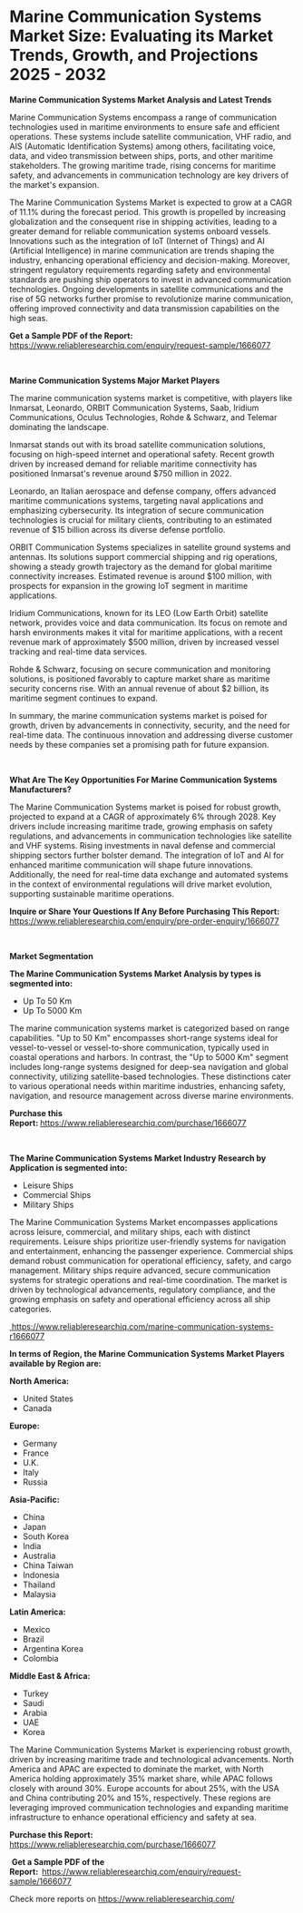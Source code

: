 <p><h1>Marine Communication Systems Market Size: Evaluating its Market Trends, Growth, and Projections 2025 - 2032</h1></p><p><strong>Marine Communication Systems Market Analysis and Latest Trends</strong></p>
<p><p>Marine Communication Systems encompass a range of communication technologies used in maritime environments to ensure safe and efficient operations. These systems include satellite communication, VHF radio, and AIS (Automatic Identification Systems) among others, facilitating voice, data, and video transmission between ships, ports, and other maritime stakeholders. The growing maritime trade, rising concerns for maritime safety, and advancements in communication technology are key drivers of the market's expansion.</p><p>The Marine Communication Systems Market is expected to grow at a CAGR of 11.1% during the forecast period. This growth is propelled by increasing globalization and the consequent rise in shipping activities, leading to a greater demand for reliable communication systems onboard vessels. Innovations such as the integration of IoT (Internet of Things) and AI (Artificial Intelligence) in marine communication are trends shaping the industry, enhancing operational efficiency and decision-making. Moreover, stringent regulatory requirements regarding safety and environmental standards are pushing ship operators to invest in advanced communication technologies. Ongoing developments in satellite communications and the rise of 5G networks further promise to revolutionize marine communication, offering improved connectivity and data transmission capabilities on the high seas.</p></p>
<p><strong>Get a Sample PDF of the Report:&nbsp;</strong> <a href="https://www.reliableresearchiq.com/enquiry/request-sample/1666077?utm_campaign=2853&utm_medium=2&utm_source=Github&utm_content=ia&utm_term=08042025&utm_id=marine-communication-systems">https://www.reliableresearchiq.com/enquiry/request-sample/1666077</a></p>
<p>&nbsp;</p>
<p><strong>Marine Communication Systems Major Market Players</strong></p>
<p><p>The marine communication systems market is competitive, with players like Inmarsat, Leonardo, ORBIT Communication Systems, Saab, Iridium Communications, Oculus Technologies, Rohde & Schwarz, and Telemar dominating the landscape. </p><p>Inmarsat stands out with its broad satellite communication solutions, focusing on high-speed internet and operational safety. Recent growth driven by increased demand for reliable maritime connectivity has positioned Inmarsat's revenue around $750 million in 2022. </p><p>Leonardo, an Italian aerospace and defense company, offers advanced maritime communications systems, targeting naval applications and emphasizing cybersecurity. Its integration of secure communication technologies is crucial for military clients, contributing to an estimated revenue of $15 billion across its diverse defense portfolio.</p><p>ORBIT Communication Systems specializes in satellite ground systems and antennas. Its solutions support commercial shipping and rig operations, showing a steady growth trajectory as the demand for global maritime connectivity increases. Estimated revenue is around $100 million, with prospects for expansion in the growing IoT segment in maritime applications.</p><p>Iridium Communications, known for its LEO (Low Earth Orbit) satellite network, provides voice and data communication. Its focus on remote and harsh environments makes it vital for maritime applications, with a recent revenue mark of approximately $500 million, driven by increased vessel tracking and real-time data services.</p><p>Rohde & Schwarz, focusing on secure communication and monitoring solutions, is positioned favorably to capture market share as maritime security concerns rise. With an annual revenue of about $2 billion, its maritime segment continues to expand.</p><p>In summary, the marine communication systems market is poised for growth, driven by advancements in connectivity, security, and the need for real-time data. The continuous innovation and addressing diverse customer needs by these companies set a promising path for future expansion.</p></p>
<p>&nbsp;</p>
<p><strong>What Are The Key Opportunities For Marine Communication Systems Manufacturers?</strong></p>
<p><p>The Marine Communication Systems market is poised for robust growth, projected to expand at a CAGR of approximately 6% through 2028. Key drivers include increasing maritime trade, growing emphasis on safety regulations, and advancements in communication technologies like satellite and VHF systems. Rising investments in naval defense and commercial shipping sectors further bolster demand. The integration of IoT and AI for enhanced maritime communication will shape future innovations. Additionally, the need for real-time data exchange and automated systems in the context of environmental regulations will drive market evolution, supporting sustainable maritime operations.</p></p>
<p><strong>Inquire or Share Your Questions If Any Before Purchasing This Report:</strong> <a href="https://www.reliableresearchiq.com/enquiry/pre-order-enquiry/1666077?utm_campaign=2853&utm_medium=2&utm_source=Github&utm_content=ia&utm_term=08042025&utm_id=marine-communication-systems">https://www.reliableresearchiq.com/enquiry/pre-order-enquiry/1666077</a></p>
<p>&nbsp;</p>
<p><strong>Market Segmentation</strong></p>
<p><strong>The Marine Communication Systems Market Analysis by types is segmented into:</strong></p>
<p><ul><li>Up To 50 Km</li><li>Up To 5000 Km</li></ul></p>
<p><p>The marine communication systems market is categorized based on range capabilities. "Up to 50 Km" encompasses short-range systems ideal for vessel-to-vessel or vessel-to-shore communication, typically used in coastal operations and harbors. In contrast, the "Up to 5000 Km" segment includes long-range systems designed for deep-sea navigation and global connectivity, utilizing satellite-based technologies. These distinctions cater to various operational needs within maritime industries, enhancing safety, navigation, and resource management across diverse marine environments.</p></p>
<p><strong>Purchase this Report:&nbsp;</strong><a href="https://www.reliableresearchiq.com/purchase/1666077?utm_campaign=2853&utm_medium=2&utm_source=Github&utm_content=ia&utm_term=08042025&utm_id=marine-communication-systems">https://www.reliableresearchiq.com/purchase/1666077</a></p>
<p>&nbsp;</p>
<p><strong>The Marine Communication Systems Market Industry Research by Application is segmented into:</strong></p>
<p><ul><li>Leisure Ships</li><li>Commercial Ships</li><li>Military Ships</li></ul></p>
<p><p>The Marine Communication Systems Market encompasses applications across leisure, commercial, and military ships, each with distinct requirements. Leisure ships prioritize user-friendly systems for navigation and entertainment, enhancing the passenger experience. Commercial ships demand robust communication for operational efficiency, safety, and cargo management. Military ships require advanced, secure communication systems for strategic operations and real-time coordination. The market is driven by technological advancements, regulatory compliance, and the growing emphasis on safety and operational efficiency across all ship categories.</p></p>
<p><a href="https://www.reliableresearchiq.com/marine-communication-systems-r1666077?utm_campaign=2853&utm_medium=2&utm_source=Github&utm_content=ia&utm_term=08042025&utm_id=marine-communication-systems">&nbsp;https://www.reliableresearchiq.com/marine-communication-systems-r1666077</a></p>
<p><strong>In terms of Region, the Marine Communication Systems Market Players available by Region are:</strong></p>
<p>
    <p> <strong> North America: </strong>
        <ul>
            <li>United States</li>
            <li>Canada</li>
        </ul>
        </p> 
    <p> <strong> Europe: </strong>
        <ul>
            <li>Germany</li>
            <li>France</li>
            <li>U.K.</li>
            <li>Italy</li>
            <li>Russia</li>
        </ul>
        </p> 
    <p> <strong> Asia-Pacific: </strong>
        <ul>
            <li>China</li>
            <li>Japan</li>
            <li>South Korea</li>
            <li>India</li>
            <li>Australia</li>
            <li>China Taiwan</li>
            <li>Indonesia</li>
            <li>Thailand</li>
            <li>Malaysia</li>
        </ul>
        </p> 
    <p> <strong> Latin America: </strong>
        <ul>
            <li>Mexico</li>
            <li>Brazil</li>
            <li>Argentina Korea</li>
            <li>Colombia</li>
        </ul>
        </p> 
    <p> <strong> Middle East & Africa: </strong>
        <ul>
            <li>Turkey</li>
            <li>Saudi</li>
            <li>Arabia</li>
            <li>UAE</li>
            <li>Korea</li>
        </ul>
    </p>
    </p>
<p><p>The Marine Communication Systems Market is experiencing robust growth, driven by increasing maritime trade and technological advancements. North America and APAC are expected to dominate the market, with North America holding approximately 35% market share, while APAC follows closely with around 30%. Europe accounts for about 25%, with the USA and China contributing 20% and 15%, respectively. These regions are leveraging improved communication technologies and expanding maritime infrastructure to enhance operational efficiency and safety at sea.</p></p>
<p><strong>Purchase this Report: </strong><a href="https://www.reliableresearchiq.com/purchase/1666077?utm_campaign=2853&utm_medium=2&utm_source=Github&utm_content=ia&utm_term=08042025&utm_id=marine-communication-systems">https://www.reliableresearchiq.com/purchase/1666077</a></p>
<p>&nbsp;<strong>Get a Sample PDF of the Report:&nbsp;&nbsp;</strong><a href="https://www.reliableresearchiq.com/enquiry/request-sample/1666077?utm_campaign=2853&utm_medium=2&utm_source=Github&utm_content=ia&utm_term=08042025&utm_id=marine-communication-systems">https://www.reliableresearchiq.com/enquiry/request-sample/1666077</a></p>
<p><strong></strong></p>
<p>Check more reports on <a href="https://www.reliableresearchiq.com/?utm_campaign=2853&utm_medium=2&utm_source=Github&utm_content=ia&utm_term=08042025&utm_id=marine-communication-systems">https://www.reliableresearchiq.com/</a></p>